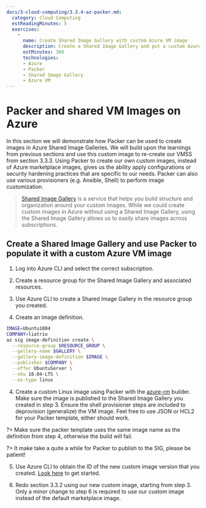 ```yaml
---
docs/3-cloud-computing/3.3.4-az-packer.md:
  category: Cloud Computing
  estReadingMinutes: 5
  exercises:
    -
      name: Create Shared Image Gallery with custom Azure VM image
      description: Create a Shared Image Gallery and put a custom Azure VM image in it. Then redo the exercise in 3.3.2 with the custom image.
      estMinutes: 360
      technologies:
      - Azure
      - Packer
      - Shared Image Gallery
      - Azure VM
---
```


# Packer and shared VM Images on Azure

In this section we will demonstrate how Packer can be used to create images in Azure Shared Image Galleries. We will build upon the learnings from previous sections and use this custom image to re-create our VMSS from section 3.3.3. Using Packer to create our own custom images, instead of Azure marketplace images, gives us the ability apply configurations or security hardening practices that are specific to our needs. Packer can also use various provisioners (e.g. Ansible, Shell) to perform image customization.

> [Shared Image Gallery](https://docs.microsoft.com/en-us/azure/virtual-machines/shared-image-galleries) is a service that helps you build structure and organization around your custom images. While we could create custom images in Azure without using a Shared Image Gallery, using the Shared Image Gallery allows us to easily share images across subscriptions.

## Create a Shared Image Gallery and use Packer to populate it with a custom Azure VM image

1. Log into Azure CLI and select the correct subscription.

2. Create a resource group for the Shared Image Gallery and associated resources.

3. Use Azure CLI to create a Shared Image Gallery in the resource group you created.

4. Create an image definition.

```bash
IMAGE=Ubuntu1804
COMPANY=liatrio
az sig image-definition create \
  --resource-group $RESOURCE_GROUP \
  --gallery-name $GALLERY \
  --gallery-image-definition $IMAGE \
  --publisher $COMPANY \
  --offer UbuntuServer \
  --sku 18.04-LTS \
  --os-type linux
```

4. Create a custom Linux image using Packer with the [azure-rm](https://www.packer.io/docs/builders/azure/arm) builder. Make sure the image is published to the Shared Image Gallery you created in step 3. Ensure the shell provisioner steps are included to deprovision (generalize) the VM image. Feel free to use JSON or HCL2 for your Packer template, either should work.

?> Make sure the packer template uses the same image name as the definition from step 4, otherwise the build will fail.

?> It make take a quite a while for Packer to publish to the SIG, please be patient!

5. Use Azure CLI to obtain the ID of the new custom image version that you created. [Look here](https://docs.microsoft.com/en-us/cli/azure/sig?view=azure-cli-latest) to get started.

6. Redo section 3.3.2 using our new custom image, starting from step 3. Only a minor change to step 6 is required to use our custom image instead of the default marketplace image.
